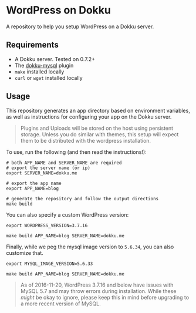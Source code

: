 # WordPress on Dokku

A repository to help you setup WordPress on a Dokku server.

## Requirements

- A Dokku server. Tested on 0.7.2+
- The [dokku-mysql](https://github.com/dokku/dokku-mysql) plugin
- `make` installed locally
- `curl` or `wget` installed locally

## Usage

This repository generates an app directory based on environment variables, as well as instructions for configuring your app on the Dokku server.

> Plugins and Uploads will be stored on the host using persistent storage. Unless you do similar with themes, this setup will expect them to be distributed with the wordpress installation.

To use, run the following (and then read the instructions!):

```shell
# both APP_NAME and SERVER_NAME are required
# export the server name (or ip)
export SERVER_NAME=dokku.me

# export the app name
export APP_NAME=blog

# generate the repository and follow the output directions
make build
```

You can also specify a custom WordPress version:

```shell
export WORDPRESS_VERSION=3.7.16

make build APP_NAME=blog SERVER_NAME=dokku.me
```

Finally, while we peg the mysql image version to `5.6.34`, you can also customize that.

```shell
export MYSQL_IMAGE_VERSION=5.6.33

make build APP_NAME=blog SERVER_NAME=dokku.me
```

> As of 2016-11-20, WordPress 3.7.16 and below have issues with MySQL 5.7 and may throw errors during installation. While these *might* be okay to ignore, please keep this in mind before upgrading to a more recent version of MySQL.

